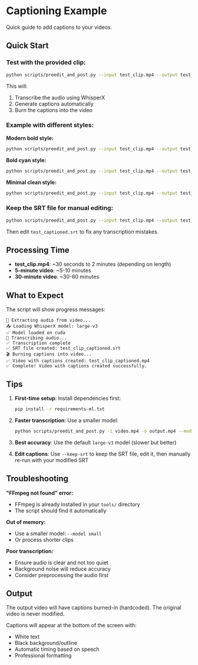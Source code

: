 # Captioning Example

Quick guide to add captions to your videos.

## Quick Start

### Test with the provided clip:
```bash
python scripts/preedit_and_post.py --input test_clip.mp4 --output test_clip_captioned.mp4
```

This will:
1. Transcribe the audio using WhisperX
2. Generate captions automatically
3. Burn the captions into the video

### Example with different styles:

**Modern bold style:**
```bash
python scripts/preedit_and_post.py --input test_clip.mp4 --output test_captioned_modern.mp4 --style modern
```

**Bold cyan style:**
```bash
python scripts/preedit_and_post.py --input test_clip.mp4 --output test_captioned_bold.mp4 --style bold
```

**Minimal clean style:**
```bash
python scripts/preedit_and_post.py --input test_clip.mp4 --output test_captioned_minimal.mp4 --style minimal
```

### Keep the SRT file for manual editing:
```bash
python scripts/preedit_and_post.py --input test_clip.mp4 --output test_captioned.mp4 --keep-srt
```

Then edit `test_captioned.srt` to fix any transcription mistakes.

## Processing Time

- **test_clip.mp4**: ~30 seconds to 2 minutes (depending on length)
- **5-minute video**: ~5-10 minutes
- **30-minute video**: ~30-60 minutes

## What to Expect

The script will show progress messages:
```
🎤 Extracting audio from video...
📥 Loading WhisperX model: large-v3
✅ Model loaded on cuda
🎤 Transcribing audio...
✅ Transcription complete
✅ SRT file created: test_clip_captioned.srt
🎬 Burning captions into video...
✅ Video with captions created: test_clip_captioned.mp4
✅ Complete! Video with captions created successfully.
```

## Tips

1. **First-time setup**: Install dependencies first:
   ```bash
   pip install -r requirements-ml.txt
   ```

2. **Faster transcription**: Use a smaller model:
   ```bash
   python scripts/preedit_and_post.py -i video.mp4 -o output.mp4 --model small
   ```

3. **Best accuracy**: Use the default `large-v3` model (slower but better)

4. **Edit captions**: Use `--keep-srt` to keep the SRT file, edit it, then manually re-run with your modified SRT

## Troubleshooting

**"FFmpeg not found" error:**
- FFmpeg is already installed in your `tools/` directory
- The script should find it automatically

**Out of memory:**
- Use a smaller model: `--model small`
- Or process shorter clips

**Poor transcription:**
- Ensure audio is clear and not too quiet
- Background noise will reduce accuracy
- Consider preprocessing the audio first

## Output

The output video will have captions burned-in (hardcoded). The original video is never modified.

Captions will appear at the bottom of the screen with:
- White text
- Black background/outline
- Automatic timing based on speech
- Professional formatting

